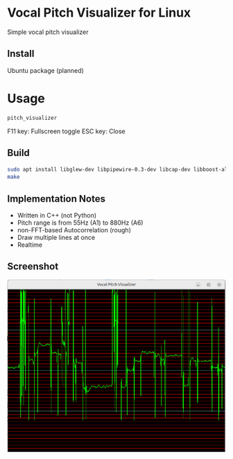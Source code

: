# Vocal Pitch Visualizer for Linux
Simple vocal pitch visualizer

## Install
Ubuntu package (planned)

# Usage
```sh
pitch_visualizer
```
F11 key: Fullscreen toggle
ESC key: Close

## Build
```sh
sudo apt install libglew-dev libpipewire-0.3-dev libcap-dev libboost-all-dev
make
```

## Implementation Notes
* Written in C++ (not Python)
* Pitch range is from 55Hz (A1) to 880Hz (A6)
* non-FFT-based Autocorrelation (rough)
* Draw multiple lines at once
* Realtime

## Screenshot
![Screenshot of the Vocal Pitch Visualizer](screenshot.png)

